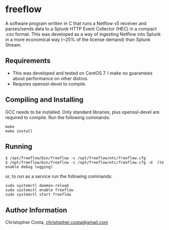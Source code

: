 freeflow
=========

A software program written in C that runs a Netflow v5 receiver and parses/sends data to a Splunk HTTP Event Collector (HEC) in a compact .csv format.  This was developed as a way of ingesting Netflow into Splunk in a more economical way (~25% of the license demand) than Splunk Stream.

Requirements
------------

* This was developed and tested on CentOS 7.  I make no guarantees about performance on other distros.
* Requires openssl-devel to compile.

Compiling and Installing
------------------------

GCC needs to be installed.  Only standard libraries, plus openssl-devel are required to compile.  Run the following commands:

    make
    make install


Running
-------

    $ /opt/freeflow/bin/freeflow -c /opt/freeflow/etc/freeflow.cfg
    $ /opt/freeflow/bin/freeflow -c /opt/freeflow/etc/freeflow.cfg -d  (to enable debug logging)

or, to run as a service run the following commands:

    sudo systemctl daemon-reload
    sudo systemctl enable freeflow
    sudo systemctl start freeflow

Author Information
------------------

Christopher Costa, christopher.costa@gmail.com
